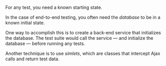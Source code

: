 For any test, you need a known starting state. 

In the case of end-to-end testing, you often need the *database* to be in a known initial state. 

One way to accomplish this is to create a back-end service that initializes the database. 
The test suite would call the service &mdash; and initialize the database &mdash; before running any 
tests.

Another technique is to use *simlets*, which are classes that intercept Ajax calls
and return test data.